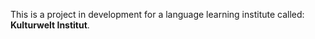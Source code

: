 This is a project in development for a language learning institute called: **Kulturwelt Institut**.
